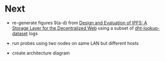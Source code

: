 # Next

* re-generate figures 9(a-d) from [Design and Evaluation of IPFS: A Storage Layer for the Decentralized Web](http://bafybeidbzzyvjuzuf7yjet27sftttod5fowge3nzr3ybz5uxxldsdonozq.ipfs.localhost:8080/) using a subset of [dht-lookup-dataset](https://bafybeid7ilj4k4rq27lg45nceq4akdpetav6bcujgiym6vch5ml24tk2t4.ipfs.dweb.link) logs

* run probes using two nodes on same LAN but different hosts

* create architecture diagram
